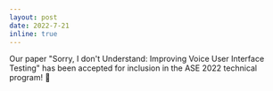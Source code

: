 ```yaml
---
layout: post
date: 2022-7-21
inline: true
---
```


Our paper "Sorry, I don't Understand: Improving Voice User Interface Testing" has been accepted for inclusion in the ASE 2022 technical program! :tada:

